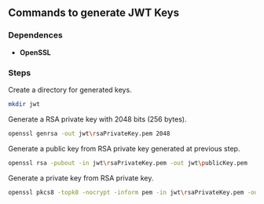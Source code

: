 ## Commands to generate JWT Keys

### Dependences
- **OpenSSL**

### Steps

Create a directory for generated keys.
```bash
mkdir jwt
```

Generate a RSA private key with 2048 bits (256 bytes).
```bash
openssl genrsa -out jwt\rsaPrivateKey.pem 2048
```

Generate a public key from RSA private key generated at previous step.
```bash
openssl rsa -pubout -in jwt\rsaPrivateKey.pem -out jwt\publicKey.pem
```

Generate a private key from RSA private key.
```bash
openssl pkcs8 -topk8 -nocrypt -inform pem -in jwt\rsaPrivateKey.pem -outform pem -out jwt\privateKey.pem
```